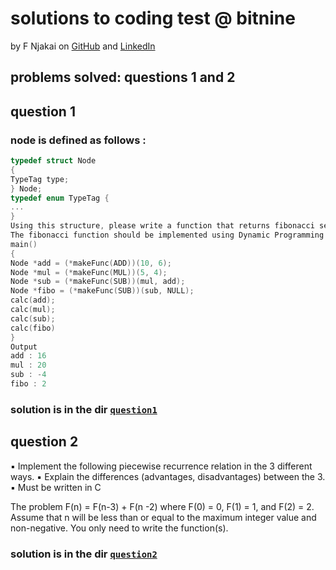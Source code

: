 # solutions to coding test @ bitnine

by F Njakai on [GitHub](def3) and [LinkedIn][def4]


## problems solved: questions 1 and 2


## question 1

### node is defined as follows :
```C
typedef struct Node
{
TypeTag type;
} Node;
typedef enum TypeTag {
...
}
Using this structure, please write a function that returns fibonacci sequence based on the following arithmetic operations (+, -, *, /) and conditions.
The fibonacci function should be implemented using Dynamic Programming.
main()
{
Node *add = (*makeFunc(ADD))(10, 6);
Node *mul = (*makeFunc(MUL))(5, 4);
Node *sub = (*makeFunc(SUB))(mul, add);
Node *fibo = (*makeFunc(SUB))(sub, NULL);
calc(add);
calc(mul);
calc(sub);
calc(fibo)
}
Output
add : 16
mul : 20
sub : -4
fibo : 2

```

### solution is in the dir [`question1`][def]


## question 2

▪ Implement the following piecewise recurrence relation in the 3 different ways.
▪ Explain the differences (advantages, disadvantages) between the 3.
▪ Must be written in C


The problem
F(n) = F(n-3) + F(n -2) where F(0) = 0, F(1) = 1, and F(2) = 2.
Assume that n will be less than or equal to the maximum integer value and non-negative. You only need to
write the function(s).

### solution is in the dir [`question2`][def2]

[def]: ./question1/
[def2]: ./question2/
[def3]: https://www.github.com/brk-a
[def4]: https://www.linkedin.com/in/fnjakai